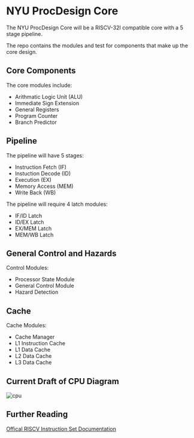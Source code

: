 # NYU ProcDesign Core

The NYU ProcDesign Core will be a RISCV-32I compatible core with a 5 stage pipeline.

The repo contains the modules and test for components that make up the core design.

## Core Components

The core modules include:

- Arithmatic Logic Unit (ALU)
- Immediate Sign Extension
- General Registers
- Program Counter
- Branch Predictor 

## Pipeline

The pipeline will have 5 stages:
- Instruction Fetch (IF)
- Instuction Decode (ID)
- Execution (EX)
- Memory Access (MEM)
- Write Back (WB)

The pipeline will require 4 latch modules:
- IF/ID Latch
- ID/EX Latch
- EX/MEM Latch
- MEM/WB Latch

## General Control and Hazards

Control Modules:
- Processor State Module
- General Control Module
- Hazard Detection

## Cache

Cache Modules:
- Cache Manager
- L1 Instruction Cache
- L1 Data Cache
- L2 Data Cache
- L3 Data Cache

## Current Draft of CPU Diagram

![cpu](https://user-images.githubusercontent.com/114675487/227578693-aba9eee0-5d4b-41aa-87e1-0565684d78e7.png)

## Further Reading

[Offical RISCV Instruction Set Documentation](/https://riscv.org/wp-content/uploads/2017/05/riscv-spec-v2.2.pdf)

